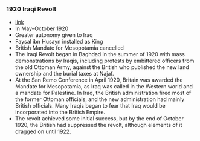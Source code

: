 ### 1920 Iraqi Revolt
- [link](https://en.wikipedia.org/wiki/Iraqi_Revolt)
- In May–October 1920
- Greater autonomy given to Iraq
- Faysal ibn Husayn installed as King
- British Mandate for Mesopotamia cancelled
- The Iraqi Revolt began in Baghdad in the summer of 1920 with mass demonstrations by Iraqis, including protests by embittered officers from the old Ottoman Army, against the British who published the new land ownership and the burial taxes at Najaf.
- At the San Remo Conference in April 1920, Britain was awarded the Mandate for Mesopotamia, as Iraq was called in the Western world and a mandate for Palestine. In Iraq, the British administration fired most of the former Ottoman officials, and the new administration had mainly British officials. Many Iraqis began to fear that Iraq would be incorporated into the British Empire.
- The revolt achieved some initial success, but by the end of October 1920, the British had suppressed the revolt, although elements of it dragged on until 1922.
